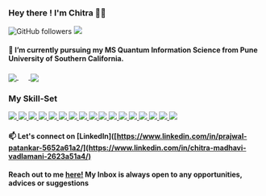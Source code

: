 <!--
**ChitraMadhaviVadlamani/ChitraMadhaviVadlamani** is a ✨ _special_ ✨ repository because its `README.md` (this file) appears on your GitHub profile.
-->

### Hey there ! I'm Chitra 👋🏾   

![GitHub followers](https://img.shields.io/github/followers/ChitraMadhaviVadlamani?label=Follow&style=social)
![](https://komarev.com/ghpvc/?username=your-github-ChitraMadhaviVadlamani&color=blueviolet)


#### 🌱 I’m currently pursuing my MS Quantum Information Science from Pune University of Southern California. 

####
 
<!--<img align = "left" src="https://raw.githubusercontent.com/prajwalpatankar/prajwalpatankar/master/gif1.gif"  width="200" height="185" alt="Hello!">	-->
<!--![Chitra's github stats](https://github-readme-stats.vercel.app/api?username=prajwalpatankar&show_icons=true&theme=cobalt&count_private=true)-->
<!--![Top Languagess](https://github-readme-stats.vercel.app/api/top-langs/?username=prajwalpatankar&theme=cobalt&langs_count=8&layout=compact)-->

<a href="https://github.com/ChitraMadhaviVadlamani">
  <img align="center" src="https://github-readme-stats.vercel.app/api/top-langs/?username=ChitraMadhaviVadlamani&theme=cobalt&langs_count=8&layout=compact" />
</a>
&nbsp;&nbsp;&nbsp;&nbsp;&nbsp;<a href="https://github.com/ChitraMadhaviVadlamani">
  <img align="center" src="https://github-readme-stats.vercel.app/api?username=ChitraMadhaviVadlamani&show_icons=true&theme=cobalt&count_private=true" />
</a>



### My Skill-Set
<a href="https://github.com/ChitraMadhaviVadlamani">
<img src="https://img.shields.io/badge/python%20-%2314354C.svg?&style=for-the-badge&logo=python&logoColor=white"/>
</a>
<a href="https://github.com/ChitraMadhaviVadlamani">
<img src="https://img.shields.io/badge/c%20-%23F05033.svg?&style=for-the-badge&logo=c%2B%2B&ogoColor=white"/>
</a>
<a href="https://github.com/ChitraMadhaviVadlamani">
<img src="https://img.shields.io/badge/c++%20-%2300599C.svg?&style=for-the-badge&logo=c%2B%2B&ogoColor=white"/>
</a>
<a href="https://github.com/ChitraMadhaviVadlamani">
<img src="https://img.shields.io/badge/java-%23ED8B00.svg?&style=for-the-badge&logo=java&logoColor=white"/>
</a>
<a href="https://github.com/ChitraMadhaviVadlamani">
<img src="https://img.shields.io/badge/html5%20-%23E34F26.svg?&style=for-the-badge&logo=html5&logoColor=white"/>
</a>
<a href="https://github.com/ChitraMadhaviVadlamani">
<img src="https://img.shields.io/badge/css3%20-%231572B6.svg?&style=for-the-badge&logo=css3&logoColor=white"/>
</a>
<a href="https://github.com/ChitraMadhaviVadlamani">
<img src="https://img.shields.io/badge/bootstrap%20-%23563D7C.svg?&style=for-the-badge&logo=bootstrap&logoColor=white"/>
</a>
<a href="https://github.com/ChitraMadhaviVadlamani">
<img src="https://img.shields.io/badge/javascript%20-%23323330.svg?&style=for-the-badge&logo=javascript&logoColor=%23F7DF1E"/>
</a>
<a href="https://github.com/ChitraMadhaviVadlamani">
<img src="https://img.shields.io/badge/git%20-%23F05033.svg?&style=for-the-badge&logo=git&logoColor=white"/>
</a>
<a href="https://github.com/ChitraMadhaviVadlamani">
<img src="https://img.shields.io/badge/github%20-%23121011.svg?&style=for-the-badge&logo=github&logoColor=white"/>
</a>
<a href="https://github.com/ChitraMadhaviVadlamani">
<img src="https://img.shields.io/badge/mysql-%2300f.svg?&style=for-the-badge&logo=mysql&logoColor=white"/>
</a>
<a href="https://github.com/ChitraMadhaviVadlamani">
<img src ="https://img.shields.io/badge/sqlite-%3121011.svg?&style=for-the-badge&logo=sqlite&logoColor=white"/>
</a>
<a href="https://github.com/ChitraMadhaviVadlamani">
<img src="https://img.shields.io/badge/Jupyter%20-%23F37626.svg?&style=for-the-badge&logo=Jupyter&logoColor=white" />
</a>
<a href="https://github.com/ChitraMadhaviVadlamani">
<img src="https://img.shields.io/badge/Keras%20-%23D00000.svg?&style=for-the-badge&logo=Keras&logoColor=white"/>
</a>
<a href="https://github.com/ChitraMadhaviVadlamani">
<img src="https://img.shields.io/badge/TensorFlow%20-%23FF6F00.svg?&style=for-the-badge&logo=TensorFlow&logoColor=white" />
</a>
<a href="https://github.com/ChitraMadhaviVadlamani">
<img src="https://img.shields.io/badge/PyTorch%20-%23EE4C2C.svg?&style=for-the-badge&logo=PyTorch&logoColor=white" />
</a>
<a href="https://github.com/ChitraMadhaviVadlamani">
<img src="https://img.shields.io/badge/pandas%20-%23150458.svg?&style=for-the-badge&logo=pandas&logoColor=white" />
</a>


#### 📫 Let's connect on [LinkedIn]([https://www.linkedin.com/in/prajwal-patankar-5652a61a2/](https://www.linkedin.com/in/chitra-madhavi-vadlamani-2623a51a4/)
#### Reach out to me [here!](mailto:cvadlama@usc.edu?subject=[GitHub]%20Source%20Han%20Sans) My Inbox is always open to any opportunities, advices or suggestions

